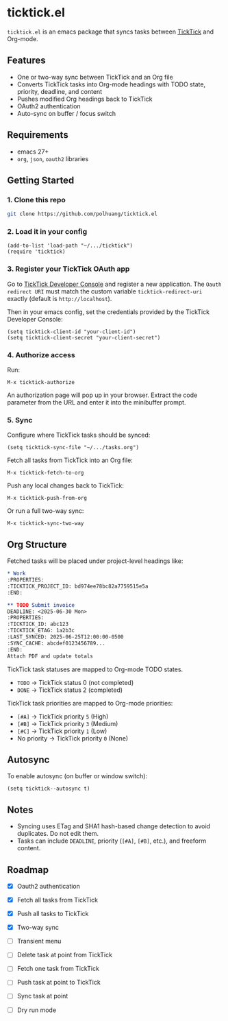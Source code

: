 # ticktick.el

`ticktick.el` is an emacs package that syncs tasks between [TickTick](https://ticktick.com) and Org-mode.

## Features

- One or two-way sync between TickTick and an Org file
- Converts TickTick tasks into Org-mode headings with TODO state, priority, deadline, and content
- Pushes modified Org headings back to TickTick
- OAuth2 authentication
- Auto-sync on buffer / focus switch

## Requirements

- emacs 27+
- `org`, `json`, `oauth2` libraries

## Getting Started

### 1. Clone this repo

```sh
git clone https://github.com/polhuang/ticktick.el
````

### 2. Load it in your config

```elisp
(add-to-list 'load-path "~/.../ticktick")
(require 'ticktick)
```

### 3. Register your TickTick OAuth app

Go to [TickTick Developer Console](https://developer.ticktick.com/) and register a new application. The `Oauth redirect URI` must match the custom variable `ticktick-redirect-uri` exactly (default is `http://localhost`). 

Then in your emacs config, set the credentials provided by the TickTick Developer Console:

```elisp
(setq ticktick-client-id "your-client-id")
(setq ticktick-client-secret "your-client-secret")
```

### 4. Authorize access

Run:

```elisp
M-x ticktick-authorize
```

An authorization page will pop up in your browser. Extract the code parameter from the URL and enter it into the minibuffer prompt.

### 5. Sync

Configure where TickTick tasks should be synced:

```elisp
(setq ticktick-sync-file "~/.../tasks.org")
```

Fetch all tasks from TickTick into an Org file:

```elisp
M-x ticktick-fetch-to-org
```

Push any local changes back to TickTick:

```elisp
M-x ticktick-push-from-org
```

Or run a full two-way sync:

```elisp
M-x ticktick-sync-two-way
```

## Org Structure

Fetched tasks will be placed under project-level headings like:

```org
* Work
:PROPERTIES:
:TICKTICK_PROJECT_ID: bd974ee78bc82a7759515e5a
:END:

** TODO Submit invoice
DEADLINE: <2025-06-30 Mon>
:PROPERTIES:
:TICKTICK_ID: abc123
:TICKTICK_ETAG: 1a2b3c
:LAST_SYNCED: 2025-06-25T12:00:00-0500
:SYNC_CACHE: abcdef0123456789...
:END:
Attach PDF and update totals
```

TickTick task statuses are mapped to Org-mode TODO states.
* `TODO` → TickTick status 0 (not completed)
* `DONE` → TickTick status 2 (completed)

TickTick task priorities are mapped to Org-mode priorities:
  * `[#A]` → TickTick priority `5` (High)
  * `[#B]` → TickTick priority `3` (Medium)
  * `[#C]` → TickTick priority `1` (Low)
  * No priority → TickTick priority `0` (None)

## Autosync

To enable autosync (on buffer or window switch):

```elisp
(setq ticktick--autosync t)
```

## Notes

* Syncing uses ETag and SHA1 hash-based change detection to avoid duplicates. Do not edit them.
* Tasks can include `DEADLINE`, priority (`[#A]`, `[#B]`, etc.), and freeform content.

## Roadmap

- [x] Oauth2 authentication
- [x] Fetch all tasks from TickTick
- [x] Push all tasks to TickTick
- [x] Two-way sync
- [ ] Transient menu
- [ ] Delete task at point from TickTick
- [ ] Fetch one task from TickTick
- [ ] Push task at point to TickTick
- [ ] Sync task at point
- [ ] Dry run mode

